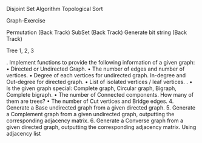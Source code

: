 

Disjoint Set Algorithm
Topological Sort

Graph-Exercise

Permutation (Back Track)
SubSet (Back Track)
Generate bit string (Back Track)


Tree 1, 2, 3

. Implement functions to provide the following information of a given graph:
• Directed or Undirected Graph.
• The number of edges and number of vertices.
• Degree of each vertices for undirected graph. In-degree and Out-degree for directed graph.
• List of isolated vertices / leaf vertices. .
• Is the given graph special: Complete graph, Circular graph, Bigraph, Complete bigraph. • The number of Connected components. How many of them are trees?
• The number of Cut vertices and Bridge edges.
4. Generate a Base undirected graph from a given directed graph.
5. Generate a Complement graph from a given undirected graph, outputting the corresponding adjacency matrix.
6. Generate a Converse graph from a given directed graph, outputting the corresponding adjacency matrix.
Using adjacency list
